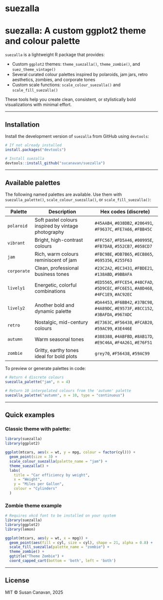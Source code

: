 suezalla
================

# suezalla: A custom ggplot2 theme and colour palette

`suezalla` is a lightweight R package that provides:

- Custom `ggplot2` themes: `theme_suezalla()`, `theme_zombie()`, and
  `suez_theme_vintage()`
- Several curated colour palettes inspired by polaroids, jam jars, retro
  aesthetics, zombies, and corporate tones
- Custom scale functions: `scale_colour_suezalla()` and
  `scale_fill_suezalla()`

These tools help you create clean, consistent, or stylistically bold
visualizations with minimal effort.

------------------------------------------------------------------------

## Installation

Install the development version of `suezalla` from GitHub using
`devtools`:

``` r
# If not already installed
install.packages("devtools")

# Install suezalla
devtools::install_github("sucanavan/suezalla")
```

------------------------------------------------------------------------

## Available palettes

The following named palettes are available. Use them with
`suezalla_palette()`, `scale_colour_suezalla()`, or
`scale_fill_suezalla()`:

| Palette | Description | Hex codes (discrete) |
|----|----|----|
| `polaroid` | Soft pastel colours inspired by vintage photography | `#45AAB4`, `#038DB2`, `#206491`, `#F9637C`, `#FE7A66`, `#FBB45C` |
| `vibrant` | Bright, high-contrast colours | `#FFC567`, `#FD5A46`, `#00995E`, `#FB7DA8`, `#552CB7`, `#058CD7` |
| `jam` | Rich, warm colours reminiscent of jam | `#FBC9BE`, `#DB7B65`, `#ECB865`, `#695356`, `#255F63` |
| `corporate` | Clean, professional business tones | `#23C2A2`, `#EC3431`, `#FBDE21`, `#138ABD`, `#9BBAFA` |
| `lively1` | Energetic, colorful combinations | `#ED5565`, `#FFCE54`, `#48CFAD`, `#5D9CEC`, `#FC6E51`, `#A0D468`, `#4FC1E9`, `#AC92EC` |
| `lively2` | Another bold and dynamic palette | `#DA4453`, `#F6BB42`, `#37BC98`, `#4A89DC`, `#E9573F`, `#8CC152`, `#3BAFDA`, `#967ADC` |
| `retro` | Nostalgic, mid-century colours | `#E7363C`, `#F56438`, `#FCAB20`, `#59AC99`, `#3E446E` |
| `autumn` | Warm seasonal tones | `#388388`, `#4ABFBD`, `#8AB17D`, `#E9C46A`, `#F4A261`, `#E76F51` |
| `zombie` | Gritty, earthy tones ideal for bold plots | `grey70`, `#F56438`, `#59AC99` |

To preview or generate palettes in code:

``` r
# Return 4 discrete colours
suezalla_palette("jam", n = 4)

# Return 10 interpolated colours from the 'autumn' palette
suezalla_palette("autumn", n = 10, type = "continuous")
```

------------------------------------------------------------------------

## Quick examples

### Classic theme with palette:

``` r
library(suezalla)
library(ggplot2)

ggplot(mtcars, aes(x = wt, y = mpg, colour = factor(cyl))) +
  geom_point(size = 3) +
  scale_colour_suezalla(palette_name = "jam") +
  theme_suezalla() +
  labs(
    title = "Car efficiency by weight",
    x = "Weight",
    y = "Miles per Gallon",
    colour = "Cylinders"
  )
```

### Zombie theme example

``` r
# Requires xkcd font to be installed on your system
library(suezalla)
library(ggplot2)
library(lemon)

ggplot(mtcars, aes(y = wt, x = mpg)) + 
  geom_point(aes(fill = cyl, size = cyl), shape = 21, alpha = 0.8) + 
  scale_fill_suezalla(palette_name = "zombie") + 
  theme_zombie() +
  ggtitle("Theme Zombie") +
  coord_capped_cart(bottom = 'both', left = 'both')
```

------------------------------------------------------------------------

## License

MIT © Susan Canavan, 2025
